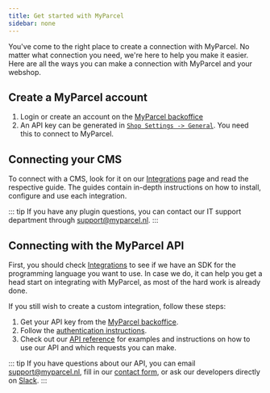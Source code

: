 ```yaml
---
title: Get started with MyParcel
sidebar: none
---
```


You've come to the right place to create a connection with MyParcel. No matter
what connection you need, we're here to help you make it easier. Here are all
the
ways you can make a connection with MyParcel and your webshop.

## Create a MyParcel account

1. Login or create an account on the [MyParcel backoffice]
2. An API key can be generated in [`Shop Settings -> General`]. You
   need this to connect to MyParcel.

## Connecting your CMS

To connect with a CMS, look for it on our [Integrations] page and read the
respective guide. The guides contain in-depth instructions on how to install,
configure and use each integration.

::: tip
If you have any plugin questions, you can contact our IT support department
through [support@myparcel.nl].
:::

## Connecting with the MyParcel API

First, you should check [Integrations](/integrations/#sdks) to see if we have an
SDK for the programming language you want to use. In case we do, it can help you
get a head start on integrating with MyParcel, as most of the hard work is
already done.

If you still wish to create a custom integration, follow these steps:

1. Get your API key from the [MyParcel backoffice].
2. Follow the [authentication instructions].
3. Check out our [API reference] for examples and instructions on how to use our
   API and which requests you can make.

::: tip
If you have questions about our API, you can email [support@myparcel.nl], fill
in our [contact form], or ask our developers directly on [Slack].
:::


[API reference]: /api-reference/

[Integrations]: /integrations/

[MyParcel backoffice]: https://www.myparcel.nl/

[Slack]: https://join.slack.com/t/myparcel-dev/shared_invite/enQtNDkyNTg3NzA1MjM4LWQ5MWE5MTQ3MDg4YjU5NzdjYjk0OTY1ZDJiYjU5YzJjNzk3Yzk3NGY0OWFkZDU4MDYwZDEyZDlhZTgzOWM1MjI

[`Shop Settings -> General`]: https://backoffice.myparcel.nl/settings

[authentication instructions]: /api-reference/05.authentication/

[contact form]: /contact/

[support@myparcel.nl]: mailto:support@myparcel.nl
